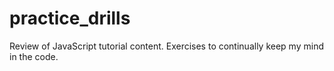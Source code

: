 # practice_drills

Review of JavaScript tutorial content. 
Exercises to continually keep my mind in the code. 
